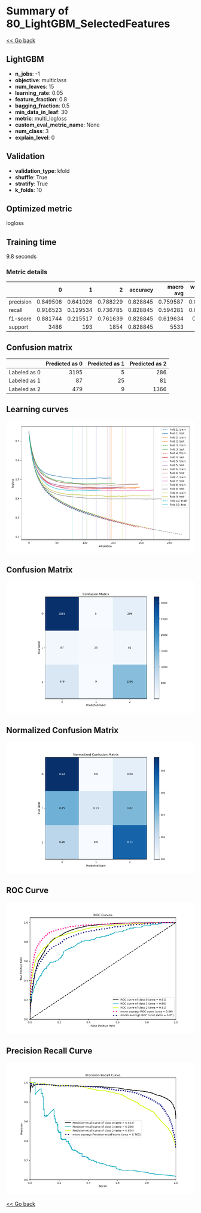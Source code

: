 # Summary of 80_LightGBM_SelectedFeatures

[<< Go back](../README.md)


## LightGBM
- **n_jobs**: -1
- **objective**: multiclass
- **num_leaves**: 15
- **learning_rate**: 0.05
- **feature_fraction**: 0.8
- **bagging_fraction**: 0.5
- **min_data_in_leaf**: 30
- **metric**: multi_logloss
- **custom_eval_metric_name**: None
- **num_class**: 3
- **explain_level**: 0

## Validation
 - **validation_type**: kfold
 - **shuffle**: True
 - **stratify**: True
 - **k_folds**: 10

## Optimized metric
logloss

## Training time

9.8 seconds

### Metric details
|           |           0 |          1 |           2 |   accuracy |   macro avg |   weighted avg |   logloss |
|:----------|------------:|-----------:|------------:|-----------:|------------:|---------------:|----------:|
| precision |    0.849508 |   0.641026 |    0.788229 |   0.828845 |    0.759587 |       0.821702 |  0.450271 |
| recall    |    0.916523 |   0.129534 |    0.736785 |   0.828845 |    0.594281 |       0.828845 |  0.450271 |
| f1-score  |    0.881744 |   0.215517 |    0.761639 |   0.828845 |    0.619634 |       0.81826  |  0.450271 |
| support   | 3486        | 193        | 1854        |   0.828845 | 5533        |    5533        |  0.450271 |


## Confusion matrix
|              |   Predicted as 0 |   Predicted as 1 |   Predicted as 2 |
|:-------------|-----------------:|-----------------:|-----------------:|
| Labeled as 0 |             3195 |                5 |              286 |
| Labeled as 1 |               87 |               25 |               81 |
| Labeled as 2 |              479 |                9 |             1366 |

## Learning curves
![Learning curves](learning_curves.png)
## Confusion Matrix

![Confusion Matrix](confusion_matrix.png)


## Normalized Confusion Matrix

![Normalized Confusion Matrix](confusion_matrix_normalized.png)


## ROC Curve

![ROC Curve](roc_curve.png)


## Precision Recall Curve

![Precision Recall Curve](precision_recall_curve.png)



[<< Go back](../README.md)
